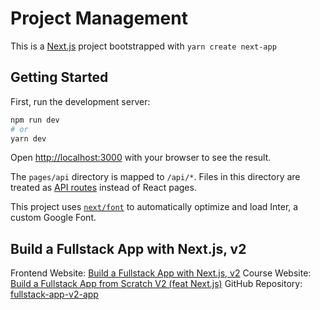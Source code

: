 # Project Management

This is a [Next.js](https://beta.nextjs.org/docs) project bootstrapped with `yarn create next-app`

## Getting Started

First, run the development server:

```bash
npm run dev
# or
yarn dev
```

Open [http://localhost:3000](http://localhost:3000) with your browser to see the result.

The `pages/api` directory is mapped to `/api/*`. Files in this directory are treated as [API routes](https://beta.nextjs.org/docs/routing/route-handlers) instead of React pages.

This project uses [`next/font`](https://nextjs.org/docs/basic-features/font-optimization) to automatically optimize and load Inter, a custom Google Font.

## Build a Fullstack App with Next.js, v2

Frontend Website: [Build a Fullstack App with Next.js, v2](https://frontendmasters.com/courses/fullstack-app-next-v2/)
Course Website: [Build a Fullstack App from Scratch V2 (feat Next.js)](https://fullstack-v2-instructions.vercel.app/)
GitHub Repository: [fullstack-app-v2-app](https://github.com/Hendrixer/fullstack-app-v2-app)
